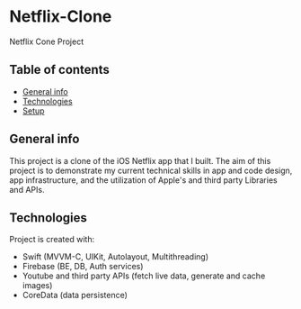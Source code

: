 # Netflix-Clone
Netflix Cone Project
## Table of contents
* [General info](#general-info)
* [Technologies](#technologies)
* [Setup](#setup)

## General info
This project is a clone of the iOS Netflix app that I built. The aim of this project is to demonstrate my current technical skills in app and code design, app infrastructure, and the utilization of Apple's and third party Libraries and APIs.
	
## Technologies
Project is created with:
* Swift (MVVM-C, UIKit, Autolayout, Multithreading)
* Firebase (BE, DB, Auth services)
* Youtube and third party APIs (fetch live data, generate and cache images)
* CoreData (data persistence)
